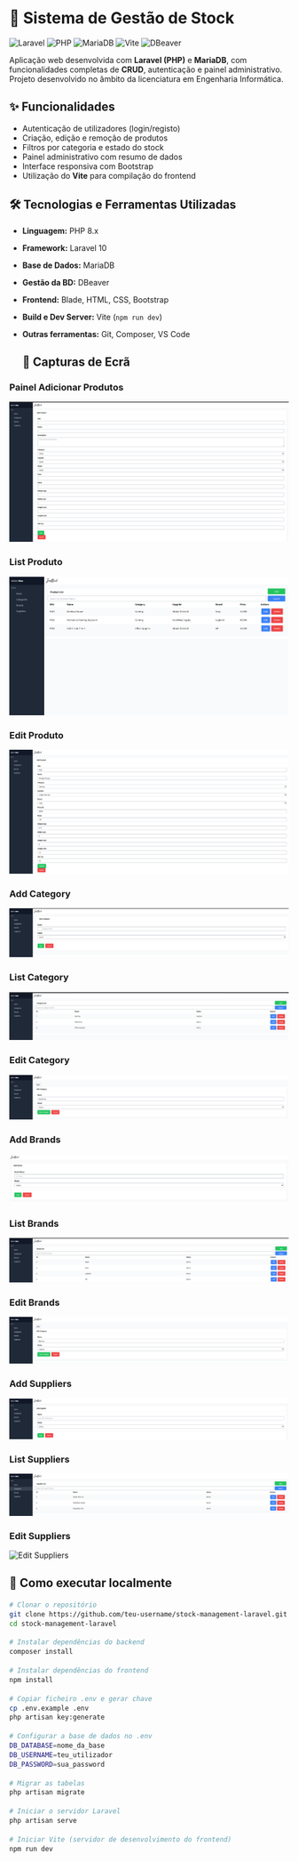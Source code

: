 # 🧾 Sistema de Gestão de Stock

![Laravel](https://img.shields.io/badge/Feito%20com-Laravel-red?style=for-the-badge&logo=laravel&logoColor=white)
![PHP](https://img.shields.io/badge/PHP-8.x-blue?style=for-the-badge&logo=php&logoColor=white)
![MariaDB](https://img.shields.io/badge/MariaDB-10.x-lightgrey?style=for-the-badge&logo=mariadb&logoColor=003545)
![Vite](https://img.shields.io/badge/Vite-Dev%20Server-yellow?style=for-the-badge&logo=vite&logoColor=blue)
![DBeaver](https://img.shields.io/badge/Gestão%20BD-DBeaver-5c7f94?style=for-the-badge&logo=databricks&logoColor=white)

Aplicação web desenvolvida com **Laravel (PHP)** e **MariaDB**, com funcionalidades completas de **CRUD**, autenticação e painel administrativo.  
Projeto desenvolvido no âmbito da licenciatura em Engenharia Informática.

## ✨ Funcionalidades
- Autenticação de utilizadores (login/registo)
- Criação, edição e remoção de produtos
- Filtros por categoria e estado do stock
- Painel administrativo com resumo de dados
- Interface responsiva com Bootstrap
- Utilização do **Vite** para compilação do frontend

## 🛠️ Tecnologias e Ferramentas Utilizadas
- **Linguagem:** PHP 8.x  
- **Framework:** Laravel 10  
- **Base de Dados:** MariaDB  
- **Gestão da BD:** DBeaver  
- **Frontend:** Blade, HTML, CSS, Bootstrap  
- **Build e Dev Server:** Vite (`npm run dev`)  
- **Outras ferramentas:** Git, Composer, VS Code

  ## 📸 Capturas de Ecrã

### Painel Adicionar Produtos
![Painel Add](screenshots/itemsadd.png)

### List Produto
![List Item](screenshots/itemslist.png)

### Edit Produto
![List Item](screenshots/itemsedit.png)

### Add Category
![Add Category](screenshots/categoryadd.png)

### List Category
![List Category](screenshots/categorylist.png)

### Edit Category
![Edit Category](screenshots/categoryedit.png)

### Add Brands
![Add Brand](screenshots/brandadd.png)

### List Brands
![List Brands](screenshots/brandlist.png)

### Edit Brands
![Edit Brands](screenshots/brandedit.png)

### Add Suppliers
![Add Suppliers](screenshots/supplieradd.png)

### List Suppliers
![List Suppliers](screenshots/supplierlist.png)

### Edit Suppliers
![Edit Suppliers](screenshots/supplieredt.png)


## 🚀 Como executar localmente

```bash
# Clonar o repositório
git clone https://github.com/teu-username/stock-management-laravel.git
cd stock-management-laravel

# Instalar dependências do backend
composer install

# Instalar dependências do frontend
npm install

# Copiar ficheiro .env e gerar chave
cp .env.example .env
php artisan key:generate

# Configurar a base de dados no .env
DB_DATABASE=nome_da_base
DB_USERNAME=teu_utilizador
DB_PASSWORD=sua_password

# Migrar as tabelas
php artisan migrate

# Iniciar o servidor Laravel
php artisan serve

# Iniciar Vite (servidor de desenvolvimento do frontend)
npm run dev


